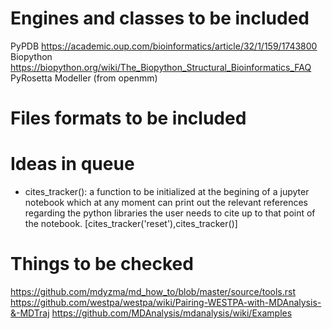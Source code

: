 # Engines and classes to be included
PyPDB
https://academic.oup.com/bioinformatics/article/32/1/159/1743800
Biopython
https://biopython.org/wiki/The_Biopython_Structural_Bioinformatics_FAQ
PyRosetta
Modeller (from openmm)

# Files formats to be included

# Ideas in queue
- cites_tracker(): a function to be initialized at the begining of a jupyter notebook which at any moment can print out the relevant references regarding the python libraries the user needs to cite up to that point of the notebook. [cites_tracker('reset'),cites_tracker()]

# Things to be checked
https://github.com/mdyzma/md_how_to/blob/master/source/tools.rst
https://github.com/westpa/westpa/wiki/Pairing-WESTPA-with-MDAnalysis-&-MDTraj
https://github.com/MDAnalysis/mdanalysis/wiki/Examples
